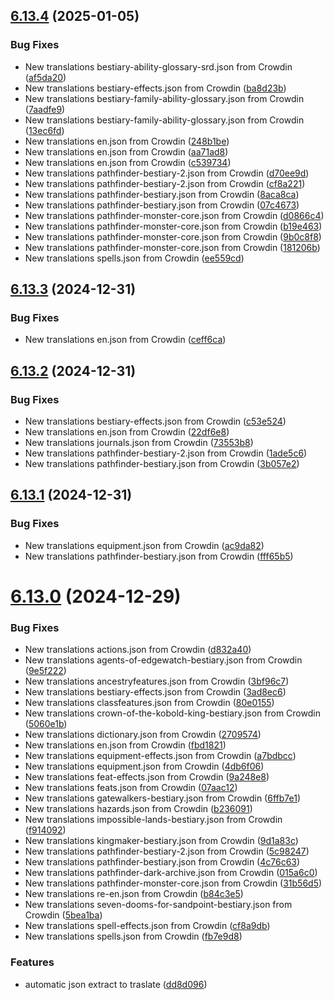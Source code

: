 ## [6.13.4](https://github.com/allnnde/pf2e-esp-translation/compare/v6.13.3...v6.13.4) (2025-01-05)


### Bug Fixes

* New translations bestiary-ability-glossary-srd.json from Crowdin ([af5da20](https://github.com/allnnde/pf2e-esp-translation/commit/af5da20477dc9dda1868892fddc806c66e55f887))
* New translations bestiary-effects.json from Crowdin ([ba8d23b](https://github.com/allnnde/pf2e-esp-translation/commit/ba8d23b86b5c4ae61628f8c1b705e58ae03de5cd))
* New translations bestiary-family-ability-glossary.json from Crowdin ([7aadfe9](https://github.com/allnnde/pf2e-esp-translation/commit/7aadfe9d21f4f2f93cc32d88da7263e8be728faf))
* New translations bestiary-family-ability-glossary.json from Crowdin ([13ec6fd](https://github.com/allnnde/pf2e-esp-translation/commit/13ec6fda08d83380ec8e3a5ad2189b3bbcc1414a))
* New translations en.json from Crowdin ([248b1be](https://github.com/allnnde/pf2e-esp-translation/commit/248b1beaad8c044b19bf32f1a315a4e5ae5d5399))
* New translations en.json from Crowdin ([aa71ad8](https://github.com/allnnde/pf2e-esp-translation/commit/aa71ad80f728411bf5289968b5640a09d5d0c16f))
* New translations en.json from Crowdin ([c539734](https://github.com/allnnde/pf2e-esp-translation/commit/c539734c1f2d750f61e0a2bc9b689d72f6fda185))
* New translations pathfinder-bestiary-2.json from Crowdin ([d70ee9d](https://github.com/allnnde/pf2e-esp-translation/commit/d70ee9db03869cae6ddd9d19727385a4c139fc88))
* New translations pathfinder-bestiary-2.json from Crowdin ([cf8a221](https://github.com/allnnde/pf2e-esp-translation/commit/cf8a221968bb094d255d6c2a02e2544f6c53acb5))
* New translations pathfinder-bestiary.json from Crowdin ([8aca8ca](https://github.com/allnnde/pf2e-esp-translation/commit/8aca8ca25792708d54bd18f0e87351b55c8b5970))
* New translations pathfinder-bestiary.json from Crowdin ([07c4673](https://github.com/allnnde/pf2e-esp-translation/commit/07c46732d05ab0ba617761bc305a93504c97a306))
* New translations pathfinder-monster-core.json from Crowdin ([d0866c4](https://github.com/allnnde/pf2e-esp-translation/commit/d0866c4c98db453dc4513843cf5e40a3eabda119))
* New translations pathfinder-monster-core.json from Crowdin ([b19e463](https://github.com/allnnde/pf2e-esp-translation/commit/b19e463c0b146205127dd135bc91f9aadbd4ee4c))
* New translations pathfinder-monster-core.json from Crowdin ([9b0c8f8](https://github.com/allnnde/pf2e-esp-translation/commit/9b0c8f8d1f19646ca73cee3a5a06c3aab9822714))
* New translations pathfinder-monster-core.json from Crowdin ([181206b](https://github.com/allnnde/pf2e-esp-translation/commit/181206bfd44f89f9694648aa7ae8ba422d6959ab))
* New translations spells.json from Crowdin ([ee559cd](https://github.com/allnnde/pf2e-esp-translation/commit/ee559cd0e74eb84f0ea95c0ffa7c55b3a0d7fde0))



## [6.13.3](https://github.com/allnnde/pf2e-esp-translation/compare/v6.13.2...v6.13.3) (2024-12-31)


### Bug Fixes

* New translations en.json from Crowdin ([ceff6ca](https://github.com/allnnde/pf2e-esp-translation/commit/ceff6cabae357a0b105229b2d4feeaa4db7a0da7))



## [6.13.2](https://github.com/allnnde/pf2e-esp-translation/compare/v6.13.1...v6.13.2) (2024-12-31)


### Bug Fixes

* New translations bestiary-effects.json from Crowdin ([c53e524](https://github.com/allnnde/pf2e-esp-translation/commit/c53e5241e496ed0c897051de26c53ecb0409fa7a))
* New translations en.json from Crowdin ([22df6e8](https://github.com/allnnde/pf2e-esp-translation/commit/22df6e819b609fe82aa781e30d9fab6dfba8b707))
* New translations journals.json from Crowdin ([73553b8](https://github.com/allnnde/pf2e-esp-translation/commit/73553b8fce2c679882ba09123feafb47724ccf48))
* New translations pathfinder-bestiary-2.json from Crowdin ([1ade5c6](https://github.com/allnnde/pf2e-esp-translation/commit/1ade5c649f695e3fcb21d6f6174d610a35ddc10e))
* New translations pathfinder-bestiary.json from Crowdin ([3b057e2](https://github.com/allnnde/pf2e-esp-translation/commit/3b057e252e929277fc1801b2851e8177530bc070))



## [6.13.1](https://github.com/allnnde/pf2e-esp-translation/compare/v6.13.0...v6.13.1) (2024-12-31)


### Bug Fixes

* New translations equipment.json from Crowdin ([ac9da82](https://github.com/allnnde/pf2e-esp-translation/commit/ac9da8206f7bc2eed0790371668ae0d90b091d23))
* New translations pathfinder-bestiary.json from Crowdin ([fff65b5](https://github.com/allnnde/pf2e-esp-translation/commit/fff65b5c464b3c3b083e8c0af7b5d3ccb8548212))



# [6.13.0](https://github.com/allnnde/pf2e-esp-translation/compare/v6.12.2...v6.13.0) (2024-12-29)


### Bug Fixes

* New translations actions.json from Crowdin ([d832a40](https://github.com/allnnde/pf2e-esp-translation/commit/d832a401d098a8951024459f8c92d6c81778e6e5))
* New translations agents-of-edgewatch-bestiary.json from Crowdin ([9e5f222](https://github.com/allnnde/pf2e-esp-translation/commit/9e5f2227d9b79426de19b7d66468ba00495a8876))
* New translations ancestryfeatures.json from Crowdin ([3bf96c7](https://github.com/allnnde/pf2e-esp-translation/commit/3bf96c783fd39510039f6c832ace3ae1e66d184a))
* New translations bestiary-effects.json from Crowdin ([3ad8ec6](https://github.com/allnnde/pf2e-esp-translation/commit/3ad8ec63dc2d75538972f9e90ad1e4e2b3d1dde6))
* New translations classfeatures.json from Crowdin ([80e0155](https://github.com/allnnde/pf2e-esp-translation/commit/80e015572f119b3dd6cac252fb0b24040c39d282))
* New translations crown-of-the-kobold-king-bestiary.json from Crowdin ([5060e1b](https://github.com/allnnde/pf2e-esp-translation/commit/5060e1b618292497f1ef3ff1db5d26c1c3d38639))
* New translations dictionary.json from Crowdin ([2709574](https://github.com/allnnde/pf2e-esp-translation/commit/2709574a472f830adbcfe525e4f27d6c6643e552))
* New translations en.json from Crowdin ([fbd1821](https://github.com/allnnde/pf2e-esp-translation/commit/fbd1821f9ca0366e5618345cfbfa4b4131d69986))
* New translations equipment-effects.json from Crowdin ([a7bdbcc](https://github.com/allnnde/pf2e-esp-translation/commit/a7bdbcc7efd51330c6957be5f030d79f6f5f1c92))
* New translations equipment.json from Crowdin ([4db6f06](https://github.com/allnnde/pf2e-esp-translation/commit/4db6f069c6cf082fe2222f86af66ac62fe800a4a))
* New translations feat-effects.json from Crowdin ([9a248e8](https://github.com/allnnde/pf2e-esp-translation/commit/9a248e837badd6ef0bf3ec211fdeb0f3eea026f9))
* New translations feats.json from Crowdin ([07aac12](https://github.com/allnnde/pf2e-esp-translation/commit/07aac12451f34ad4a39a971bc4b5a23c39a7bbed))
* New translations gatewalkers-bestiary.json from Crowdin ([6ffb7e1](https://github.com/allnnde/pf2e-esp-translation/commit/6ffb7e108ece0ed4a3c6e972df9a22547beb148e))
* New translations hazards.json from Crowdin ([b236091](https://github.com/allnnde/pf2e-esp-translation/commit/b2360911805f76ee57c6db7bbdfb44bd1e237bbc))
* New translations impossible-lands-bestiary.json from Crowdin ([f914092](https://github.com/allnnde/pf2e-esp-translation/commit/f9140928d8af9fc7a941fcfcf6a3c518ea7ce609))
* New translations kingmaker-bestiary.json from Crowdin ([9d1a83c](https://github.com/allnnde/pf2e-esp-translation/commit/9d1a83ce129780b910a5df3f96bbf19930da94ad))
* New translations pathfinder-bestiary-2.json from Crowdin ([5c98247](https://github.com/allnnde/pf2e-esp-translation/commit/5c982476fb74d44aa9765e1c50e77fe852f2308a))
* New translations pathfinder-bestiary.json from Crowdin ([4c76c63](https://github.com/allnnde/pf2e-esp-translation/commit/4c76c635066b275777cde849afacc33344063065))
* New translations pathfinder-dark-archive.json from Crowdin ([015a6c0](https://github.com/allnnde/pf2e-esp-translation/commit/015a6c08f830ca3f266b50ce62d05ec05cd49f25))
* New translations pathfinder-monster-core.json from Crowdin ([31b56d5](https://github.com/allnnde/pf2e-esp-translation/commit/31b56d5912ab0bdbcc09f691baaf3597ea1d30a7))
* New translations re-en.json from Crowdin ([b84c3e5](https://github.com/allnnde/pf2e-esp-translation/commit/b84c3e5e3589e186c0e60d8177fcd76e85a95073))
* New translations seven-dooms-for-sandpoint-bestiary.json from Crowdin ([5bea1ba](https://github.com/allnnde/pf2e-esp-translation/commit/5bea1ba26103b06f2ff113bb6cd0eca56111073f))
* New translations spell-effects.json from Crowdin ([cf8a9db](https://github.com/allnnde/pf2e-esp-translation/commit/cf8a9db07eb25ccb0140d3cb84987b4522bdde14))
* New translations spells.json from Crowdin ([fb7e9d8](https://github.com/allnnde/pf2e-esp-translation/commit/fb7e9d8ebedb5a62d5cf29ae8aef57bd41a195ab))


### Features

* automatic json extract to traslate ([dd8d096](https://github.com/allnnde/pf2e-esp-translation/commit/dd8d096fac06e6281b4c0e09adfbae46f232bb18))



